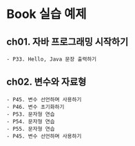 # Book 실습 예제

## ch01. 자바 프로그래밍 시작하기
	- P33. Hello, Java 문장 출력하기
	
## ch02. 변수와 자료형
	- P45. 변수 선언하며 사용하기
	- P46. 변수 초기화하기
	- P53. 문자형 연습
	- P54. 문자형 연습
	- P55. 문자형 연습
	- P45. 변수 선언하며 사용하기
	
